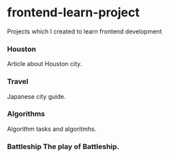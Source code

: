 # frontend-learn-project

Projects which I created to learn frontend development

<h3>Houston</h3>
Article about Houston city.

<h3>Travel</h3>
Japanese city guide.

<h3>Algorithms</h3>
Algorithm tasks and algoritmhs.

<h3>Battleship</h>
The play of Battleship.
